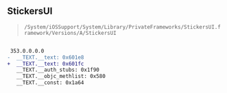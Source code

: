 ## StickersUI

> `/System/iOSSupport/System/Library/PrivateFrameworks/StickersUI.framework/Versions/A/StickersUI`

```diff

 353.0.0.0.0
-  __TEXT.__text: 0x601e8
+  __TEXT.__text: 0x601fc
   __TEXT.__auth_stubs: 0x1f90
   __TEXT.__objc_methlist: 0x580
   __TEXT.__const: 0x1a64

```
